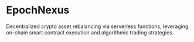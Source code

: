 # EpochNexus
Decentralized crypto asset rebalancing via serverless functions, leveraging on-chain smart contract execution and algorithmic trading strategies.
